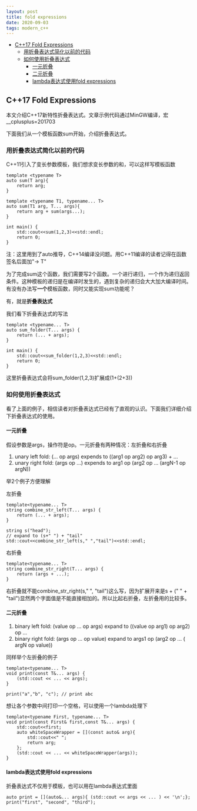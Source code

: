 ```yaml
---
layout: post
title: fold expressions
date: 2020-09-03
tags: modern_c++
---
```


<!-- TOC -->

- [C++17 Fold Expressions](#c17-fold-expressions)
  - [用折叠表达式简化以前的代码](#用折叠表达式简化以前的代码)
  - [如何使用折叠表达式](#如何使用折叠表达式)
    - [一元折叠](#一元折叠)
    - [二元折叠](#二元折叠)
    - [lambda表达式使用fold expressions](#lambda表达式使用fold-expressions)

<!-- /TOC -->

## C++17 Fold Expressions

本文介绍C++17新特性折叠表达式。文章示例代码通过MinGW编译，宏__cplusplus=201703

下面我们从一个模板函数sum开始，介绍折叠表达式。

### 用折叠表达式简化以前的代码

C++11引入了变长参数模板，我们想求变长参数的和，可以这样写模板函数

```
template <typename T>
auto sum(T arg){
    return arg;
}

template <typename T1, typename... T>
auto sum(T1 arg, T... args){
    return arg + sum(args...);
}

int main() {
    std::cout<<sum(1,2,3)<<std::endl;
    return 0;
}
```
注：这里用到了auto推导，C++14编译没问题。用C++11编译的读者记得在函数签名后面加"-> T"

为了完成sum这个函数，我们需要写2个函数。一个进行递归，一个作为递归返回条件。这种模板的递归是在编译时发生的，遇到复杂的递归会大大加大编译时间。有没有办法写**一个**模板函数，同时又能实现sum功能呢？

有，就是**折叠表达式**

我们看下折叠表达式的写法

```
template <typename... T>
auto sum_folder(T... args) {
    return (... + args);
}

int main() {
    std::cout<<sum_folder(1,2,3)<<std::endl;
    return 0;
}
```

这里折叠表达式会将sum_folder(1,2,3)扩展成(1+(2+3))

### 如何使用折叠表达式

看了上面的例子，相信读者对折叠表达式已经有了直观的认识。下面我们详细介绍下折叠表达式的使用。

#### 一元折叠

假设参数是args，操作符是op。一元折叠有两种情况：左折叠和右折叠
1. unary left fold:  (... op args)  expends to ((arg1 op arg2) op arg3) + ... 
2. unary right fold: (args op ...)  expends to arg1 op (arg2 op ... (argN-1 op argN))

举2个例子方便理解

左折叠
```
template<typename... T>
string combine_str_left(T... args) {
    return (... + args);
}

string s("head");
// expand to (s+" ") + "tail"
std::cout<<combine_str_left(s," ","tail")<<std::endl;
```

右折叠
```
template<typename... T>
string combine_str_right(T... args) {
    return (args + ...);
}
```
右折叠就不能combine_str_right(s," ", "tail")这么写，因为扩展开来是s + (" " + "tail")显然两个字面值是不能直接相加的。所以比起右折叠，左折叠用的比较多。

#### 二元折叠

1. binary left fold: (value op ... op args) expand to ((value op arg1) op arg2) op ...
2. binary right fold: (args op ... op value) expand to args1 op (arg2 op ... ( argN op value))

同样举个左折叠的例子

```
template<typename... T>
void print(const T&... args) {
    (std::cout << ... << args);
}

print("a","b", "c"); // print abc
```

想让各个参数中间打印一个空格，可以使用一个lambda处理下
```
template<typename First, typename... T>
void print(const First& first,const T&... args) {
    std::cout<<first;
    auto whiteSpaceWrapper = [](const auto& arg){
        std::cout<<" ";
        return arg;
    };
    (std::cout << ... << whiteSpaceWrapper(args));
}
```

#### lambda表达式使用fold expressions

折叠表达式不仅用于模板，也可以用在lambda表达式里面

```
auto print = [](auto&... args){ (std::cout << args << ... ) << '\n';};
print("first", "second", "third");
```
